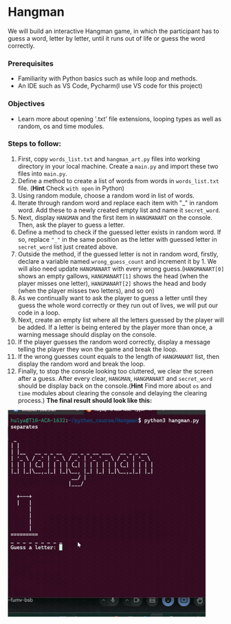 # Hangman
We will build an interactive Hangman game, in which the participant has to guess a word, letter by letter, until it runs out of life or guess the word correctly.

### Prerequisites
 - Familiarity with Python basics such as while loop and methods.
 - An IDE such as VS Code, Pycharm(I use VS code for this project)

### Objectives
   - Learn more about opening '.txt' file extensions, looping types as well as random, os and time modules.

### Steps to follow:
1. First, copy `words_list.txt` and `hangman_art.py` files into working directory in your local machine. Create a `main.py` and import these two files into `main.py`.
2. Define a method to create a list of words from words in `words_list.txt` file. (**Hint** Check `with open` in Python)
3. Using random module, choose a random word in list of words.
4. Iterate through random word and replace each item with "_" in random word. Add these to a newly created empty list and name it `secret_word`.
5. Next, display `HANGMAN` and the first item in `HANGMANART` on the console. Then, ask the player to guess a letter. 
6. Define a method to check if the guessed letter exists in random word. If so, replace `"_"` in the same position as the letter with guessed letter in `secret_word` list just created above. 
7. Outside the method, if the guessed letter is not in random word, firstly, declare a variable named `wrong_guess_count` and increment it by 1. We will also need update `HANGMANART` with every wrong guess.(`HANGMANART[0]` shows an empty gallows, `HANGMANART[1]` shows the head (when the player misses one letter), `HANGMANART[2]` shows the head and body (when the player misses two letters), and so on)
8. As we continually want to ask the player to guess a letter until they guess the whole word correctly or they run out of lives, we will put our code in a loop.
9. Next, create an empty list where all the letters guessed by the player will be added. If a letter is being entered by the player more than once, a warning message should display on the console.
10. If the player guesses the random word correctly, display a message telling the player they won the game and break the loop.
11. If the wrong guesses count equals to the length of `HANGMANART` list, then display the random word and break the loop.
12. Finally, to stop the console looking too cluttered, we clear the screen after a guess. After every clear, `HANGMAN`, `HANGMANART` and `secret_word` should be display back on the console.(**Hint** Find more about `os` and `time` modules about clearing the console and delaying the clearing process.)
**The final result should look like this:**
<img src="hangman.gif" width="460" height="480" />